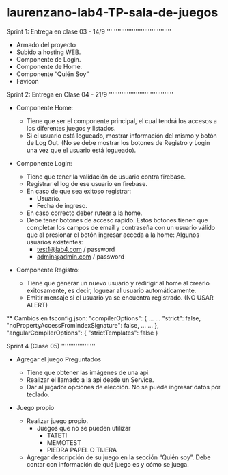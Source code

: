 # laurenzano-lab4-TP-sala-de-juegos

Sprint 1: Entrega en clase 03 - 14/9
''''''''''''''''''''''''''''''''''''

- Armado del proyecto
- Subido a hosting WEB.
- Componente de Login.
- Componente de Home.
- Componente “Quién Soy”
- Favicon



Sprint 2: Entrega en Clase 04 - 21/9
''''''''''''''''''''''''''''''''''''

- Componente Home:
    - Tiene que ser el componente principal, el cual tendrá los accesos a los diferentes juegos y listados.
    - Si el usuario está logueado, mostrar información del mismo y botón de Log Out. (No se debe mostrar los botones de Registro y Login una vez que el usuario está logueado).

- Componente Login:
	- Tiene que tener la validación de usuario contra firebase.
	- Registrar el log de ese usuario en firebase.
	- En caso de que sea exitoso registrar:
		- Usuario.
		- Fecha de ingreso.
	- En caso correcto deber rutear a la home.
    - Debe tener botones de acceso rápido.
      Estos botones tienen que completar los campos de email y contraseña con un usuario válido que al presionar el botón ingresar acceda a la home:
      Algunos usuarios existentes:
      -	test1@lab4.com / password
      - admin@admin.com / password

- Componente Registro:
    - Tiene que generar un nuevo usuario y redirigir al home al crearlo exitosamente, es decir, loguear al usuario automáticamente.
    - Emitir mensaje si el usuario ya se encuentra registrado. (NO USAR ALERT)

**	Cambios en tsconfig.json:
	"compilerOptions": {
	 ...
	 ...
	   "strict": false,
	   "noPropertyAccessFromIndexSignature": false,
	 ...
	 ...
	},
	  "angularCompilerOptions": {
	    "strictTemplates": false
	  }


Sprint 4 (Clase 05)
'''''''''''''''''''

- Agregar el juego Preguntados
	- Tiene que obtener las imágenes de una api.
	- Realizar el llamado a la api desde un Service.
	- Dar al jugador opciones de elección. No se puede ingresar datos por teclado.

- Juego propio
	- Realizar juego propio.
		- Juegos que no se pueden utilizar
			- TATETI
			- MEMOTEST
			- PIEDRA PAPEL O TIJERA
	- Agregar descripción de su juego en la sección “Quién soy”. Debe contar con información de qué juego es y cómo se juega.

